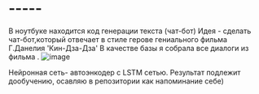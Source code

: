 # -----
В ноутбуке находится код генерации текста (чат-бот)
Идея - сделать чат-бот,который отвечает в стиле герове гениального фильма Г.Данелия 'Кин-Дза-Дза'
В качестве базы я собрала все диалоги из фильма .
![image](https://user-images.githubusercontent.com/84207955/162991729-63d0768a-cfb4-4d73-a98e-ffc96026d47d.png) 


Нейронная сеть- автоэнкодер с LSTM сетью.
Результат подлежит дообучению, осавляю в репозитории как напоминание себе)
